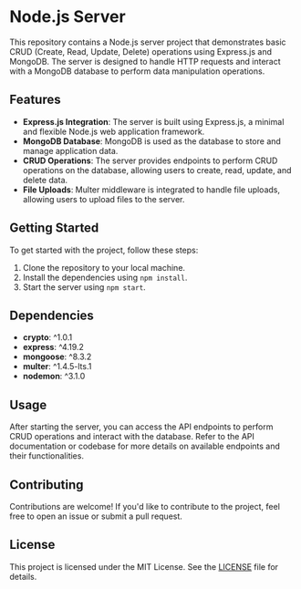 # Node.js Server

This repository contains a Node.js server project that demonstrates basic CRUD (Create, Read, Update, Delete) operations using Express.js and MongoDB. The server is designed to handle HTTP requests and interact with a MongoDB database to perform data manipulation operations.

## Features

- **Express.js Integration**: The server is built using Express.js, a minimal and flexible Node.js web application framework.
- **MongoDB Database**: MongoDB is used as the database to store and manage application data.
- **CRUD Operations**: The server provides endpoints to perform CRUD operations on the database, allowing users to create, read, update, and delete data.
- **File Uploads**: Multer middleware is integrated to handle file uploads, allowing users to upload files to the server.

## Getting Started

To get started with the project, follow these steps:

1. Clone the repository to your local machine.
2. Install the dependencies using `npm install`.
3. Start the server using `npm start`.

## Dependencies

- **crypto**: ^1.0.1
- **express**: ^4.19.2
- **mongoose**: ^8.3.2
- **multer**: ^1.4.5-lts.1
- **nodemon**: ^3.1.0

## Usage

After starting the server, you can access the API endpoints to perform CRUD operations and interact with the database. Refer to the API documentation or codebase for more details on available endpoints and their functionalities.

## Contributing

Contributions are welcome! If you'd like to contribute to the project, feel free to open an issue or submit a pull request.

## License

This project is licensed under the MIT License. See the [LICENSE](LICENSE) file for details.

